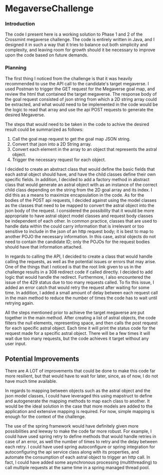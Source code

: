 # MegaverseChallenge

### Introduction
The code I present here is a working solution to Phase 1 and 2 of the Crossmint megaverse challenge.
The code is entirely written in Java, and I designed it in such a way that it tries to balance out both
simplicity and complexity, and leaving room for growth should it be necessary to improve upon the code
based on future demands.


### Planning
The first thing I noticed from the challenge is that it was heavily recommended to use the API call to the
candidate's target megaverse. I used Postman to trigger the GET request for the 
Megaverse goal map, and review the html that contained the target megaverse. The response body of the goal
request consisted of json string from which a 2D string array could be extracted, and what would need to be implemented 
in the code would be the logic to read that array and use the api POST requests to 
generate the desired Megaverse.

The steps that would need to be taken in the code to achive the desired result could be summarized as follows:

1. Call the goal map request to get the goal map JSON string.
2. Convert that json into a 2D String array.
3. Convert each element in the array to an object that represents the astral object.
4. Trigger the necessary request for each object.

I decided to create an abstract class that would define the basic fields that each astral object should have,
and have the child classes define their own specific fields. In addition, I decided
to add a factory method in abstract class that would generate an astral object with
as an instance of the correct child class depending on the string from the 2D goal array and its index.
I did this as a means to maximize encapsulation in the code. As for the bodies of the POST api requests,
I decided against using the model classes as the classes that need to be mapped to convert the astral
object into the json body of the request. I considered the possibility that it would be more appropriate to 
have astral object model classes and request body classes be independent of each other. In common practice,
classes that are used to handle data within the could carry information that is irrelevant 
or too sensitive to include in the json of an http request body; it is best to map to another POJO
the necessary information. In this case, astral objects do not need to contain the candidate ID; only the
POJOs for the request bodies should have that information attached.

In regards to calling the API, I decided to create a class that would handle 
calling the requests, as well as the potential issues or errors that may arise.
One of the things that I noticed is that the root link given to us in the challenge
results in a 308 redirect code if called directly. I decided to add logic that would handle
the redirect. Furthermore, I also encountered the issue of the 429 status due to too many requests
called. To fix this issue, I added an error catch that would retry the request after waiting for some time. In addition,
I added a small amount of delay between each request call in the main method to reduce the number of times 
the code has to wait until retrying again.

All the steps mentioned prior to achieve the target megaverse are put together in the main method.
After creating a list of astral objects, the code filters the null elements, representing space,
and then calls the post request for each specific astral object. Each time it will print the status code 
for the request made for a specific astral object. There will be a few times it will wait due
too many requests, but the code achieves it target without any user input.


## Potential Improvements
There are A LOT of improvements that could be done to make this code far more resilient,
but that would have to wait for later, since, as of now, I do not have much time available.

In regards to mapping between objects such as the astral object and the
json model classes, I could have leveraged this using mapstruct to define 
and autogenerate the mapping methods to map each class to another. It would be
the ideal solution in the case that more models are added to the application
and extensive mapping is required. For now, simple mapping is enough for the context of the 
challenge.

The use of the spring framework would have definitely given more possibilities and 
leeway to make the code far more robust. For example, I could have used spring retry to
define methods that would handle retries in case of an error, as well the number of times
to retry and the delay between each retry. I could have used spring autoconfigure or spring
integration for autoconfiguring the api service class along with its properties, and automate
the consumption of each astral object to trigger an http call. In fact, I could have added some
asynchronous processing (multithreading) to call multiple requests at the same time in a 
spring managed thread pool.
